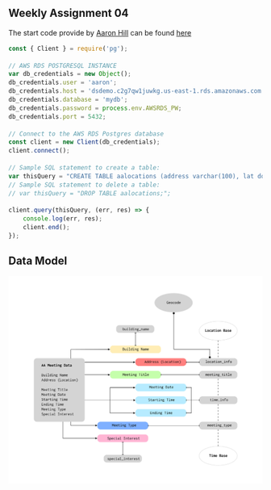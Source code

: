 ## Weekly Assignment 04

The start code provide by [Aaron Hill](https://github.com/aaronxhill) can be found [here](https://github.com/visualizedata/data-structures/blob/master/weekly_assignment_04.md)

```javascript
const { Client } = require('pg');

// AWS RDS POSTGRESQL INSTANCE
var db_credentials = new Object();
db_credentials.user = 'aaron';
db_credentials.host = 'dsdemo.c2g7qw1juwkg.us-east-1.rds.amazonaws.com';
db_credentials.database = 'mydb';
db_credentials.password = process.env.AWSRDS_PW;
db_credentials.port = 5432;

// Connect to the AWS RDS Postgres database
const client = new Client(db_credentials);
client.connect();

// Sample SQL statement to create a table: 
var thisQuery = "CREATE TABLE aalocations (address varchar(100), lat double precision, long double precision);";
// Sample SQL statement to delete a table: 
// var thisQuery = "DROP TABLE aalocations;"; 

client.query(thisQuery, (err, res) => {
    console.log(err, res);
    client.end();
});
```

## Data Model

![illustrative images](./aa-data-model.jpg)
